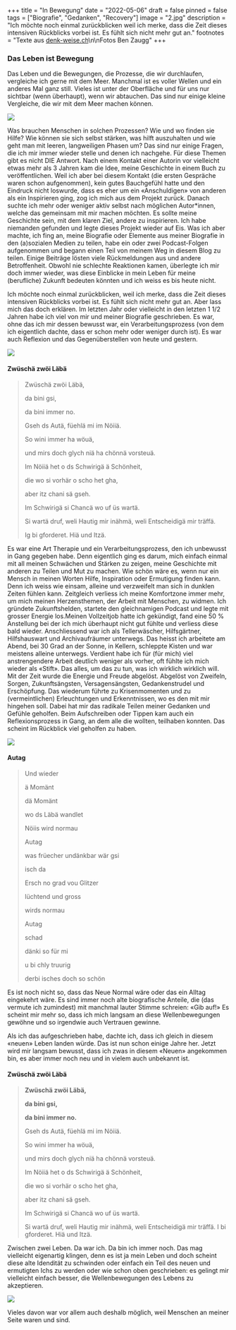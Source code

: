 +++
title = "In Bewegung"
date = "2022-05-06"
draft = false
pinned = false
tags = ["Biografie", "Gedanken", "Recovery"]
image = "2.jpg"
description = "Ich möchte noch einmal zurückblicken weil ich merke, dass die Zeit dieses intensiven Rückblicks vorbei ist. Es fühlt sich nicht mehr gut an."
footnotes = "Texte aus [denk-weise.ch](https://denk-weise.jimdofree.com/)\n\nFotos Ben Zaugg"
+++
### Das Leben ist Bewegung

Das Leben und die Bewegungen, die Prozesse, die wir durchlaufen, vergleiche ich gerne mit dem Meer. Manchmal ist es voller Wellen und ein anderes Mal ganz still. Vieles ist unter der Oberfläche und für uns nur sichtbar (wenn überhaupt), wenn wir abtauchen. Das sind nur einige kleine Vergleiche, die wir mit dem Meer machen können.

![](1.jpg)

Was brauchen Menschen in solchen Prozessen? Wie und wo finden sie Hilfe? Wie können sie sich selbst stärken, was hilft auszuhalten und wie geht man mit leeren, langweiligen Phasen um? Das sind nur einige Fragen, die ich mir immer wieder stelle und denen ich nachgehe. Für diese Themen gibt es nicht DIE Antwort. Nach einem Kontakt einer Autorin vor vielleicht etwas mehr als 3 Jahren kam die Idee, meine Geschichte in einem Buch zu veröffentlichen. Weil ich aber bei diesem Kontakt (die ersten Gespräche waren schon aufgenommen), kein gutes Bauchgefühl hatte und den Eindruck nicht loswurde, dass es eher um ein «Anschuldigen» von anderen als ein Inspirieren ging, zog ich mich aus dem Projekt zurück. Danach suchte ich mehr oder weniger aktiv selbst nach möglichen Autor*innen, welche das gemeinsam mit mir machen möchten. Es sollte meine Geschichte sein, mit dem klaren Ziel, andere zu inspirieren. Ich habe niemanden gefunden und legte dieses Projekt wieder auf Eis. Was ich aber machte, ich fing an, meine Biografie oder Elemente aus meiner Biografie in den (a)sozialen Medien zu teilen, habe ein oder zwei Podcast-Folgen aufgenommen und begann einen Teil von meinem Weg in diesem Blog zu teilen. Einige Beiträge lösten viele Rückmeldungen aus und andere Betroffenheit. Obwohl nie schlechte Reaktionen kamen, überlegte ich mir doch immer wieder, was diese Einblicke in mein Leben für meine (berufliche) Zukunft bedeuten könnten und ich weiss es bis heute nicht.

Ich möchte noch einmal zurückblicken, weil ich merke, dass die Zeit dieses intensiven Rückblicks vorbei ist. Es fühlt sich nicht mehr gut an. Aber lass mich das doch erklären. Im letzten Jahr oder vielleicht in den letzten 1 1/2 Jahren habe ich viel von mir und meiner Biografie geschrieben. Es war, ohne das ich mir dessen bewusst war, ein Verarbeitungsprozess (von dem ich eigentlich dachte, dass er schon mehr oder weniger durch ist). Es war auch Reflexion und das Gegenüberstellen von heute und gestern. 

![](4.jpg)

#### Zwüschä zwöi Läbä

> Zwüschä zwöi Läbä,
>
> da bini gsi,
>
> da bini immer no.
>
> Gseh ds Autä, füehlä mi im Nöiiä.
>
> So wini immer ha wöuä,
>
> und mirs doch glych niä ha chönnä vorsteuä.
>
> Im Nöiiä het o ds Schwirigä ä Schönheit,
>
> die wo si vorhär o scho het gha,
>
> aber itz chani sä gseh.
>
> Im Schwirigä si Chancä wo uf üs wartä.
>
> Si wartä druf, weli Hautig mir inähmä, weli Entscheidigä mir träffä. 
>
> Ig bi gforderet. Hiä und Itzä.

Es war eine Art Therapie und ein Verarbeitungsprozess, den ich unbewusst in Gang gegeben habe. Denn eigentlich ging es darum, mich einfach einmal mit all meinen Schwächen und Stärken zu zeigen, meine Geschichte mit anderen zu Teilen und Mut zu machen. Wie schön wäre es, wenn nur ein Mensch in meinen Worten Hilfe, Inspiration oder Ermutigung finden kann. Denn ich weiss wie einsam, alleine und verzweifelt man sich in dunklen Zeiten fühlen kann. Zeitgleich verliess ich meine Komfortzone immer mehr, um mich meinen Herzensthemen, der Arbeit mit Menschen, zu widmen. Ich gründete Zukunftshelden, startete den gleichnamigen Podcast und legte mit grosser Energie los.Meinen Vollzeitjob hatte ich gekündigt, fand eine 50 % Anstellung bei der ich mich überhaupt nicht gut fühlte und verliess diese bald wieder. Anschliessend war ich als Tellerwäscher, Hilfsgärtner, Hilfshauswart und Archivaufräumer unterwegs. Das heisst ich arbeitete am Abend, bei 30 Grad an der Sonne, in Kellern, schleppte Kisten und war meistens alleine unterwegs. Verdient habe ich für (für mich) viel anstrengendere Arbeit deutlich weniger als vorher, oft fühlte ich mich wieder als «Stift». Das alles, um das zu tun, was ich wirklich wirklich will. Mit der Zeit wurde die Energie und Freude abgelöst. Abgelöst von Zweifeln, Sorgen, Zukunftsängsten, Versagensängsten, Gedankenstrudel und Erschöpfung. Das wiederum führte zu Krisenmomenten und zu (vermeintlichen) Erleuchtungen und Erkenntnissen, wo es den mit mir hingehen soll. Dabei hat mir das radikale Teilen meiner Gedanken und Gefühle geholfen. Beim Aufschreiben oder Tippen kam auch ein Reflexionsprozess in Gang, an dem alle die wollten, teilhaben konnten. Das scheint im Rückblick viel geholfen zu haben.

![](3.jpg)

#### Autag

> Und wieder
>
> ä Momänt
>
> dä Momänt
>
> wo ds Läbä wandlet
>
> Nöiis wird normau
>
> Autag
>
> was früecher undänkbar wär gsi
>
> isch da
>
> Ersch no grad vou Glitzer
>
> lüchtend und gross
>
> wirds normau
>
> Autag
>
> schad
>
> dänki so für mi
>
> u bi chly truurig
>
> derbi isches doch so schön

Es ist noch nicht so, dass das Neue N[](https://denk-weise.jimdofree.com/)ormal wäre oder das ein Alltag eingekehrt wäre. Es sind immer noch alte biografische Anteile, die (das vermute ich zumindest) mit manchmal lauter Stimme schreien: «Gib auf!» Es scheint mir mehr so, dass ich mich langsam an diese Wellenbewegungen gewöhne und so irgendwie auch Vertrauen gewinne. 

Als ich das aufgeschrieben habe, dachte ich, dass ich gleich in diesem «neuen» Leben landen würde. Das ist nun schon einige Jahre her. Jetzt wird mir langsam bewusst, dass ich zwas in diesem «Neuen» angekommen bin, es aber immer noch neu und in vielem auch unbekannt ist. 

#### Zwüschä zwöi Läbä

> **Zwüschä zwöi Läbä,**
>
> **da bini gsi,**
>
> **da bini immer no.**
>
> Gseh ds Autä, füehlä mi im Nöiiä.
>
> So wini immer ha wöuä,
>
> und mirs doch glych niä ha chönnä vorsteuä.
>
> Im Nöiiä het o ds Schwirigä ä Schönheit,
>
> die wo si vorhär o scho het gha,
>
> aber itz chani sä gseh.
>
> Im Schwirigä si Chancä wo uf üs wartä.
>
> Si wartä druf, weli Hautig mir inähmä, weli Entscheidigä mir träffä. I bi gforderet. Hiä und Itzä.

Zwischen zwei Leben. Da war ich. Da bin ich immer noch. Das mag vielleicht eigenartig klingen, denn es ist ja mein Leben und doch scheint diese alte Idendität zu schwinden oder einfach ein Teil des neuen und ermutigten Ichs zu werden oder wie schon oben geschrieben: es gelingt mir vielleicht einfach besser, die Wellenbewegungen des Lebens zu akzeptieren. 

![](2.jpg)

Vieles davon war vor allem auch deshalb möglich, weil Menschen an meiner Seite waren und sind.